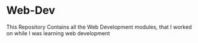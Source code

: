 # Web-Dev
 This Repository Contains all the Web Development modules, that I worked on while I was learning web development
